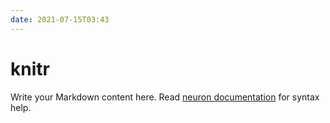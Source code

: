 ```yaml
---
date: 2021-07-15T03:43
---
```


# knitr

Write your Markdown content here. Read [neuron documentation](https://neuron.zettel.page/2011404.html) for syntax help.

